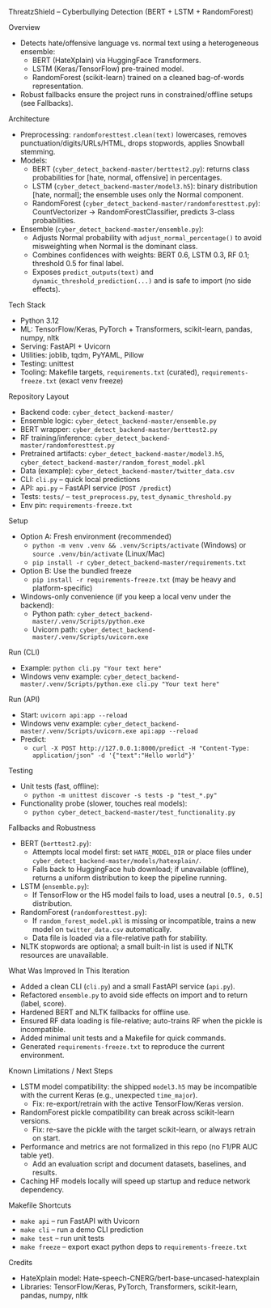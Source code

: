 ThreatzShield – Cyberbullying Detection (BERT + LSTM + RandomForest)

Overview
- Detects hate/offensive language vs. normal text using a heterogeneous ensemble:
  - BERT (HateXplain) via HuggingFace Transformers.
  - LSTM (Keras/TensorFlow) pre-trained model.
  - RandomForest (scikit-learn) trained on a cleaned bag-of-words representation.
- Robust fallbacks ensure the project runs in constrained/offline setups (see Fallbacks).

Architecture
- Preprocessing: `randomforesttest.clean(text)` lowercases, removes punctuation/digits/URLs/HTML, drops stopwords, applies Snowball stemming.
- Models:
  - BERT (`cyber_detect_backend-master/berttest2.py`): returns class probabilities for [hate, normal, offensive] in percentages.
  - LSTM (`cyber_detect_backend-master/model3.h5`): binary distribution [hate, normal]; the ensemble uses only the Normal component.
  - RandomForest (`cyber_detect_backend-master/randomforesttest.py`): CountVectorizer → RandomForestClassifier, predicts 3-class probabilities.
- Ensemble (`cyber_detect_backend-master/ensemble.py`):
  - Adjusts Normal probability with `adjust_normal_percentage()` to avoid misweighting when Normal is the dominant class.
  - Combines confidences with weights: BERT 0.6, LSTM 0.3, RF 0.1; threshold 0.5 for final label.
  - Exposes `predict_outputs(text)` and `dynamic_threshold_prediction(...)` and is safe to import (no side effects).

Tech Stack
- Python 3.12
- ML: TensorFlow/Keras, PyTorch + Transformers, scikit-learn, pandas, numpy, nltk
- Serving: FastAPI + Uvicorn
- Utilities: joblib, tqdm, PyYAML, Pillow
- Testing: unittest
- Tooling: Makefile targets, `requirements.txt` (curated), `requirements-freeze.txt` (exact venv freeze)

Repository Layout
- Backend code: `cyber_detect_backend-master/`
- Ensemble logic: `cyber_detect_backend-master/ensemble.py`
- BERT wrapper: `cyber_detect_backend-master/berttest2.py`
- RF training/inference: `cyber_detect_backend-master/randomforesttest.py`
- Pretrained artifacts: `cyber_detect_backend-master/model3.h5`, `cyber_detect_backend-master/random_forest_model.pkl`
- Data (example): `cyber_detect_backend-master/twitter_data.csv`
- CLI: `cli.py` – quick local predictions
- API: `api.py` – FastAPI service (`POST /predict`)
- Tests: `tests/` – `test_preprocess.py`, `test_dynamic_threshold.py`
- Env pin: `requirements-freeze.txt`

Setup
- Option A: Fresh environment (recommended)
  - `python -m venv .venv && .venv/Scripts/activate` (Windows) or `source .venv/bin/activate` (Linux/Mac)
  - `pip install -r cyber_detect_backend-master/requirements.txt`
- Option B: Use the bundled freeze
  - `pip install -r requirements-freeze.txt` (may be heavy and platform-specific)
- Windows-only convenience (if you keep a local venv under the backend):
  - Python path: `cyber_detect_backend-master/.venv/Scripts/python.exe`
  - Uvicorn path: `cyber_detect_backend-master/.venv/Scripts/uvicorn.exe`

Run (CLI)
- Example: `python cli.py "Your text here"`
- Windows venv example: `cyber_detect_backend-master/.venv/Scripts/python.exe cli.py "Your text here"`

Run (API)
- Start: `uvicorn api:app --reload`
- Windows venv example: `cyber_detect_backend-master/.venv/Scripts/uvicorn.exe api:app --reload`
- Predict:
  - `curl -X POST http://127.0.0.1:8000/predict -H "Content-Type: application/json" -d '{"text":"Hello world"}'`

Testing
- Unit tests (fast, offline):
  - `python -m unittest discover -s tests -p "test_*.py"`
- Functionality probe (slower, touches real models):
  - `python cyber_detect_backend-master/test_functionality.py`

Fallbacks and Robustness
- BERT (`berttest2.py`):
  - Attempts local model first: set `HATE_MODEL_DIR` or place files under `cyber_detect_backend-master/models/hatexplain/`.
  - Falls back to HuggingFace hub download; if unavailable (offline), returns a uniform distribution to keep the pipeline running.
- LSTM (`ensemble.py`):
  - If TensorFlow or the H5 model fails to load, uses a neutral `[0.5, 0.5]` distribution.
- RandomForest (`randomforesttest.py`):
  - If `random_forest_model.pkl` is missing or incompatible, trains a new model on `twitter_data.csv` automatically.
  - Data file is loaded via a file-relative path for stability.
- NLTK stopwords are optional; a small built-in list is used if NLTK resources are unavailable.

What Was Improved In This Iteration
- Added a clean CLI (`cli.py`) and a small FastAPI service (`api.py`).
- Refactored `ensemble.py` to avoid side effects on import and to return (label, score).
- Hardened BERT and NLTK fallbacks for offline use.
- Ensured RF data loading is file-relative; auto-trains RF when the pickle is incompatible.
- Added minimal unit tests and a Makefile for quick commands.
- Generated `requirements-freeze.txt` to reproduce the current environment.

Known Limitations / Next Steps
- LSTM model compatibility: the shipped `model3.h5` may be incompatible with the current Keras (e.g., unexpected `time_major`).
  - Fix: re-export/retrain with the active TensorFlow/Keras version.
- RandomForest pickle compatibility can break across scikit-learn versions.
  - Fix: re-save the pickle with the target scikit-learn, or always retrain on start.
- Performance and metrics are not formalized in this repo (no F1/PR AUC table yet).
  - Add an evaluation script and document datasets, baselines, and results.
- Caching HF models locally will speed up startup and reduce network dependency.

Makefile Shortcuts
- `make api` – run FastAPI with Uvicorn
- `make cli` – run a demo CLI prediction
- `make test` – run unit tests
- `make freeze` – export exact python deps to `requirements-freeze.txt`

Credits
- HateXplain model: Hate-speech-CNERG/bert-base-uncased-hatexplain
- Libraries: TensorFlow/Keras, PyTorch, Transformers, scikit-learn, pandas, numpy, nltk

